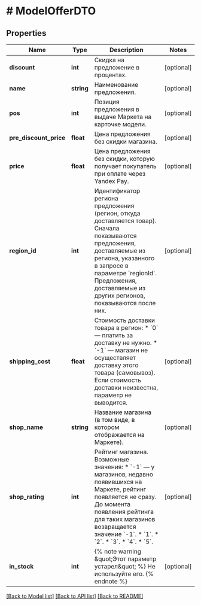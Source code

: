 # # ModelOfferDTO

## Properties

Name | Type | Description | Notes
------------ | ------------- | ------------- | -------------
**discount** | **int** | Скидка на предложение в процентах. | [optional]
**name** | **string** | Наименование предложения. | [optional]
**pos** | **int** | Позиция предложения в выдаче Маркета на карточке модели. | [optional]
**pre_discount_price** | **float** | Цена предложения без скидки магазина. | [optional]
**price** | **float** | Цена предложения без скидки, которую получает покупатель при оплате через Yandex Pay. | [optional]
**region_id** | **int** | Идентификатор региона предложения (регион, откуда доставляется товар).  Сначала показываются предложения, доставляемые из региона, указанного в запросе в параметре &#x60;regionId&#x60;. Предложения, доставляемые из других регионов, показываются после них. | [optional]
**shipping_cost** | **float** | Стоимость доставки товара в регион:  * &#x60;0&#x60; — платить за доставку не нужно. * &#x60;-1&#x60; — магазин не осуществляет доставку этого товара (самовывоз).  Если стоимость доставки неизвестна, параметр не выводится. | [optional]
**shop_name** | **string** | Название магазина (в том виде, в котором отображается на Маркете). | [optional]
**shop_rating** | **int** | Рейтинг магазина.  Возможные значения: * &#x60;-1&#x60; — у магазинов, недавно появившихся на Маркете, рейтинг появляется не сразу. До момента появления рейтинга для таких магазинов возвращается значение &#x60;-1&#x60;. * &#x60;1&#x60;. * &#x60;2&#x60;. * &#x60;3&#x60;. * &#x60;4&#x60;. * &#x60;5&#x60;. | [optional]
**in_stock** | **int** | {% note warning \&quot;Этот параметр устарел\&quot; %}  Не используйте его.  {% endnote %} | [optional]

[[Back to Model list]](../../README.md#models) [[Back to API list]](../../README.md#endpoints) [[Back to README]](../../README.md)

